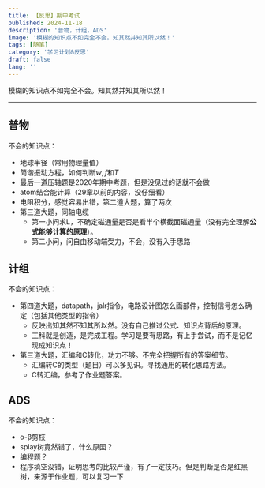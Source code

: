```yaml
---
title: 【反思】期中考试
published: 2024-11-18
description: '普物，计组，ADS'
image: '模糊的知识点不如完全不会。知其然并知其所以然！'
tags: [随笔]
category: '学习计划&反思'
draft: false 
lang: ''
---
```

模糊的知识点不如完全不会。知其然并知其所以然！

---
## 普物
不会的知识点：
* 地球半径（常用物理量值）
* 简谐振动方程，如何判断$w,f$和$T$
* 最后一道压轴题是2020年期中考题，但是没见过的话就不会做
* atom结合能计算（29章以前的内容，没仔细看）
* 电阻积分，感觉容易出错，第二道大题，算了两次
* 第三道大题，同轴电缆
    - 第一小问求L，不确定磁通量是否是看半个横截面磁通量（没有完全理解**公式能够计算的原理**）。
    - 第二小问，问自由移动端受力，不会，没有入手思路

## 计组
不会的知识点：
* 第四道大题，datapath，jalr指令，电路设计图怎么画部件，控制信号怎么确定（包括其他类型的指令）
    - 反映出知其然不知其所以然。没有自己推过公式、知识点背后的原理。
    - 工科就是创造，是完成工程。学习是要有思路，有上手尝试，而不是记忆现成知识点！
* 第三道大题，汇编和C转化，功力不够。不完全把握所有的答案细节。
    - 汇编转C的类型（题目）可以多见识。寻找通用的转化思路方法。
    - C转汇编，参考了作业题答案。

## ADS
不会的知识点：
* α-β剪枝
* splay树竟然错了，什么原因？
* 编程题？
* 程序填空没错，证明思考的比较严谨，有了一定技巧。但是判断是否是红黑树，来源于作业题，可以复习一下